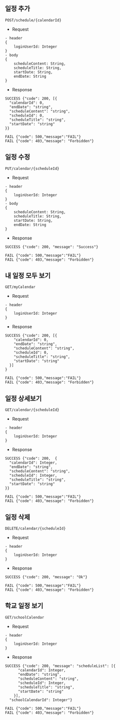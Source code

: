 일정 추가
-
```
POST/schedule/{calendarId}
```
 - Request
```
- header
{
    loginUserId: Integer
}
- body
{
    scheduleContent: String,
    scheduleTitle: String,
    startDate: String,
    endDate: String
}
```
- Response
```
SUCCESS {"code": 200, [{
  "calendarId": 0,
  "endDate": "string",
  "scheduleContent": "string",
  "scheduleId": 0,
  "scheduleTitle": "string",
  "startDate": "string"
}}
```
```
FAIL {"code": 500,"message":"FAIL"}
FAIL {"code": 403,"message": "Forbidden"}
```
일정 수정
-
```
PUT/calendar/{scheduleId}
```
 - Request
```
- header
{
    loginUserId: Integer
}
- body
{
    scheduleContent: String,
    scheduleTitle: String,
    startDate: String,
    endDate: String
}
```
- Response
```
SUCCESS {"code": 200, "message": "Success"}
```
```
FAIL {"code": 500,"message":"FAIL"}
FAIL {"code": 403,"message": "Forbidden"}
```
내 일정 모두 보기
-
```
GET/myCalendar
```
 - Request
```
- header
{
    loginUserId: Integer
}
```
- Response
```
SUCCESS {"code": 200, [{
    "calendarId": 0,
    "endDate": "string",
    "scheduleContent": "string",
    "scheduleId": 0,
    "scheduleTitle": "string",
    "startDate": "string"
  }]
}
```
```
FAIL {"code": 500,"message":"FAIL"}
FAIL {"code": 403,"message": "Forbidden"}
```
일정 상세보기
-
```
GET/calendar/{scheduleId}
```
 - Request
```
- header
{
    loginUserId: Integer
}
```
- Response
```
SUCCESS {"code": 200,  {
  "calendarId": Integer,
  "endDate": "string",
  "scheduleContent": "string",
  "scheduleId": Integer,
  "scheduleTitle": "string",
  "startDate": "string"
}}
```
```
FAIL {"code": 500,"message":"FAIL"}
FAIL {"code": 403,"message": "Forbidden"}
```
일정 삭제
-
```
DELETE/calendar/{scheduleId}
```
 - Request
```
- header
{
    loginUserId: Integer
}
```
- Response
```
SUCCESS {"code": 200, "message": "Ok"}
```
```
FAIL {"code": 500,"message":"FAIL"}
FAIL {"code": 403,"message": "Forbidden"}
```
학교 일정 보기
-
```
GET/schoolCalendar
```
 - Request
```
- header
{
    loginUserId: Integer
}
```
- Response
```
SUCCESS {"code": 200, "message": "scheduleList": [{
      "calendarId": Integer,
      "endDate": "string",
      "scheduleContent": "string",
      "scheduleId": Integer,
      "scheduleTitle": "string",
      "startDate": "string"
    }],
  "schoolCalendarId": Integer"}
```
```
FAIL {"code": 500,"message":"FAIL"}
FAIL {"code": 403,"message": "Forbidden"}
```